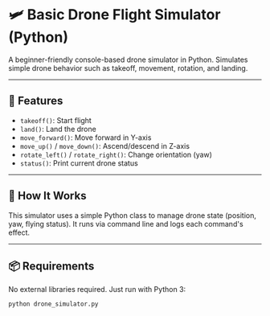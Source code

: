 # 🛩️ Basic Drone Flight Simulator (Python)

A beginner-friendly console-based drone simulator in Python. Simulates simple drone behavior such as takeoff, movement, rotation, and landing.

---

## 🚀 Features

- `takeoff()`: Start flight
- `land()`: Land the drone
- `move_forward()`: Move forward in Y-axis
- `move_up()` / `move_down()`: Ascend/descend in Z-axis
- `rotate_left()` / `rotate_right()`: Change orientation (yaw)
- `status()`: Print current drone status

---

## 🧠 How It Works

This simulator uses a simple Python class to manage drone state (position, yaw, flying status). It runs via command line and logs each command's effect.

---

## 📦 Requirements

No external libraries required. Just run with Python 3:

```bash
python drone_simulator.py
